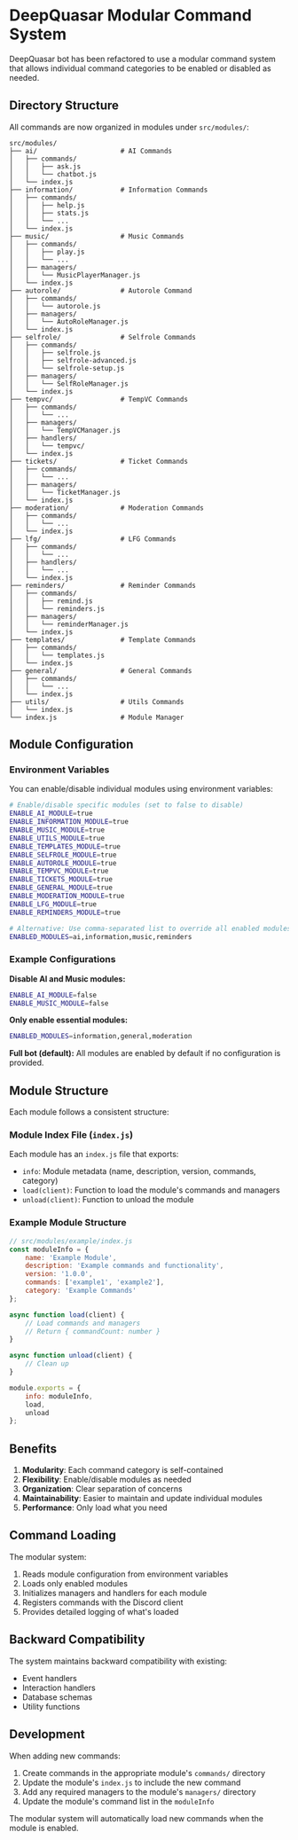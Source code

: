 # DeepQuasar Modular Command System

DeepQuasar bot has been refactored to use a modular command system that allows individual command categories to be enabled or disabled as needed.

## Directory Structure

All commands are now organized in modules under `src/modules/`:

```
src/modules/
├── ai/                     # AI Commands
│   ├── commands/
│   │   ├── ask.js
│   │   └── chatbot.js
│   └── index.js
├── information/            # Information Commands
│   ├── commands/
│   │   ├── help.js
│   │   ├── stats.js
│   │   └── ...
│   └── index.js
├── music/                  # Music Commands
│   ├── commands/
│   │   ├── play.js
│   │   └── ...
│   ├── managers/
│   │   └── MusicPlayerManager.js
│   └── index.js
├── autorole/               # Autorole Command
│   ├── commands/
│   │   └── autorole.js
│   ├── managers/
│   │   └── AutoRoleManager.js
│   └── index.js
├── selfrole/               # Selfrole Commands
│   ├── commands/
│   │   ├── selfrole.js
│   │   ├── selfrole-advanced.js
│   │   └── selfrole-setup.js
│   ├── managers/
│   │   └── SelfRoleManager.js
│   └── index.js
├── tempvc/                 # TempVC Commands
│   ├── commands/
│   │   └── ...
│   ├── managers/
│   │   └── TempVCManager.js
│   ├── handlers/
│   │   └── tempvc/
│   └── index.js
├── tickets/                # Ticket Commands
│   ├── commands/
│   │   └── ...
│   ├── managers/
│   │   └── TicketManager.js
│   └── index.js
├── moderation/             # Moderation Commands
│   ├── commands/
│   │   └── ...
│   └── index.js
├── lfg/                    # LFG Commands
│   ├── commands/
│   │   └── ...
│   ├── handlers/
│   │   └── ...
│   └── index.js
├── reminders/              # Reminder Commands
│   ├── commands/
│   │   ├── remind.js
│   │   └── reminders.js
│   ├── managers/
│   │   └── reminderManager.js
│   └── index.js
├── templates/              # Template Commands
│   ├── commands/
│   │   └── templates.js
│   └── index.js
├── general/                # General Commands
│   ├── commands/
│   │   └── ...
│   └── index.js
├── utils/                  # Utils Commands
│   └── index.js
└── index.js                # Module Manager
```

## Module Configuration

### Environment Variables

You can enable/disable individual modules using environment variables:

```bash
# Enable/disable specific modules (set to false to disable)
ENABLE_AI_MODULE=true
ENABLE_INFORMATION_MODULE=true
ENABLE_MUSIC_MODULE=true
ENABLE_UTILS_MODULE=true
ENABLE_TEMPLATES_MODULE=true
ENABLE_SELFROLE_MODULE=true
ENABLE_AUTOROLE_MODULE=true
ENABLE_TEMPVC_MODULE=true
ENABLE_TICKETS_MODULE=true
ENABLE_GENERAL_MODULE=true
ENABLE_MODERATION_MODULE=true
ENABLE_LFG_MODULE=true
ENABLE_REMINDERS_MODULE=true

# Alternative: Use comma-separated list to override all enabled modules
ENABLED_MODULES=ai,information,music,reminders
```

### Example Configurations

**Disable AI and Music modules:**
```bash
ENABLE_AI_MODULE=false
ENABLE_MUSIC_MODULE=false
```

**Only enable essential modules:**
```bash
ENABLED_MODULES=information,general,moderation
```

**Full bot (default):**
All modules are enabled by default if no configuration is provided.

## Module Structure

Each module follows a consistent structure:

### Module Index File (`index.js`)

Each module has an `index.js` file that exports:
- `info`: Module metadata (name, description, version, commands, category)
- `load(client)`: Function to load the module's commands and managers
- `unload(client)`: Function to unload the module

### Example Module Structure

```javascript
// src/modules/example/index.js
const moduleInfo = {
    name: 'Example Module',
    description: 'Example commands and functionality',
    version: '1.0.0',
    commands: ['example1', 'example2'],
    category: 'Example Commands'
};

async function load(client) {
    // Load commands and managers
    // Return { commandCount: number }
}

async function unload(client) {
    // Clean up
}

module.exports = {
    info: moduleInfo,
    load,
    unload
};
```

## Benefits

1. **Modularity**: Each command category is self-contained
2. **Flexibility**: Enable/disable modules as needed
3. **Organization**: Clear separation of concerns
4. **Maintainability**: Easier to maintain and update individual modules
5. **Performance**: Only load what you need

## Command Loading

The modular system:
1. Reads module configuration from environment variables
2. Loads only enabled modules
3. Initializes managers and handlers for each module
4. Registers commands with the Discord client
5. Provides detailed logging of what's loaded

## Backward Compatibility

The system maintains backward compatibility with existing:
- Event handlers
- Interaction handlers
- Database schemas
- Utility functions

## Development

When adding new commands:
1. Create commands in the appropriate module's `commands/` directory
2. Update the module's `index.js` to include the new command
3. Add any required managers to the module's `managers/` directory
4. Update the module's command list in the `moduleInfo`

The modular system will automatically load new commands when the module is enabled.